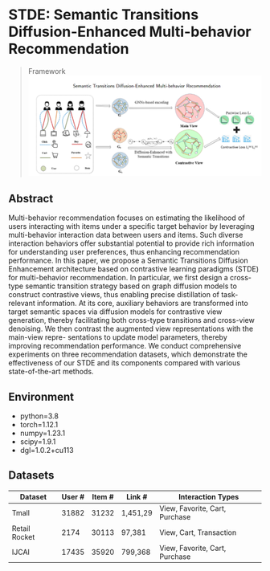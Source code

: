 # STDE: Semantic Transitions Diffusion-Enhanced Multi-behavior Recommendation
>Framework
![model](STDE.png)
## Abstract
Multi-behavior recommendation focuses on estimating the likelihood of users interacting with
items under a specific target behavior by leveraging multi-behavior interaction data between
users and items. Such diverse interaction behaviors offer substantial potential to provide rich
information for understanding user preferences, thus enhancing recommendation performance.
In this paper, we propose a Semantic Transitions Diffusion Enhancement architecture based
on contrastive learning paradigms (STDE) for multi-behavior recommendation. In particular,
we first design a cross-type semantic transition strategy based on graph diffusion models to
construct contrastive views, thus enabling precise distillation of task-relevant information. At
its core, auxiliary behaviors are transformed into target semantic spaces via diffusion models
for contrastive view generation, thereby facilitating both cross-type transitions and cross-view
denoising. We then contrast the augmented view representations with the main-view repre-
sentations to update model parameters, thereby improving recommendation performance. We
conduct comprehensive experiments on three recommendation datasets, which demonstrate the
effectiveness of our STDE and its components compared with various state-of-the-art methods.
## Environment
- python=3.8
- torch=1.12.1
- numpy=1.23.1
- scipy=1.9.1
- dgl=1.0.2+cu113

## Datasets
| Dataset       | User \# | Item \# | Link \#    | Interaction Types               |
|---------------|---------|---------|------------|---------------------------------|
| Tmall         | 31882   | 31232   | 1,451,29   | View, Favorite, Cart, Purchase  |
| Retail Rocket | 2174    | 30113   | 97,381     | View, Cart, Transaction         |
| IJCAI         | 17435   | 35920   | 799,368    | View, Favorite, Cart, Purchase  |





